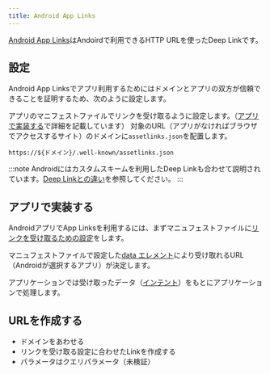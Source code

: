 ```yaml
---
title: Android App Links
---
```


[Android App Links](https://developer.android.com/training/app-links)はAndoirdで利用できるHTTP URLを使ったDeep Linkです。

## 設定

Android App Linksでアプリ利用するためにはドメインとアプリの双方が信頼できることを証明するため、次のように設定します。

アプリのマニフェストファイルでリンクを受け取るように設定します。（[アプリで実装する](#アプリで実装する)で詳細を記載しています）
対象のURL（アプリがなければブラウザでアクセスするサイト）のドメインに`assetlinks.json`を配置します。

```console title="assetlink.json"
https://${ドメイン}/.well-known/assetlinks.json
```

:::note
Androidにはカスタムスキームを利用したDeep Linkも合わせて説明されています。[Deep Linkとの違い](https://developer.android.com/training/app-links/verify-site-associations#the-difference)を参照してください。
:::

## アプリで実装する

AndroidアプリでApp Linksを利用するには、まずマニュフェストファイルに[リンクを受け取るための設定](https://developer.android.com/training/app-links/deep-linking?hl=ja#adding-filters)をします。

マニュフェストファイルで設定した[data エレメント](https://developer.android.com/guide/topics/manifest/data-element)により受け取れるURL（Androidが選択するアプリ）が決定します。

アプリケーションでは受け取ったデータ（[インテント](https://developer.android.com/guide/components/intents-filters)）をもとにアプリケーションで処理します。

## URLを作成する

- ドメインをあわせる
- リンクを受け取る設定に合わせたLinkを作成する
- パラメータはクエリパラメータ（未検証）
